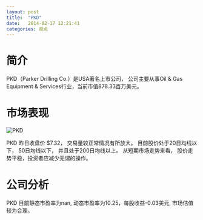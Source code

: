 ```yaml
---
layout: post
title:  "PKD"
date:   2014-02-17 12:21:41
categories: 观点
---
```


# 简介
PKD（Parker Drilling Co.）是USA著名上市公司，
公司主要从事Oil & Gas Equipment & Services行业，当前市值878.33百万美元。

# 市场表现

![PKD](http://finviz.com/chart.ashx?t=PKD&ty=c&ta=1&p=d&s=l)

PKD 昨日收盘价 $7.32，
交易量较正常情况有所放大。
目前股价处于20日均线以下，
50日均线以下，
并且处于200日均线以上。
从短期市场走势来看，
股价走势平稳，投资者应减少无谓的操作。

# 公司分析
PKD 目前静态市盈率为nan, 动态市盈率为10.25，每股收益-0.03美元,
市场估值较为合理。
